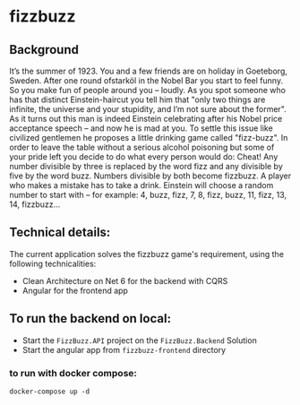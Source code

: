 # fizzbuzz

## Background
It’s the summer of 1923. You and a few friends are on holiday in Goeteborg, Sweden. After one round ofstarköl in the Nobel Bar you start to feel funny. So you make fun of people around you – loudly. As you spot someone who has that distinct Einstein-haircut you tell him that "only two things are infinite, the universe and your stupidity, and I’m not sure about the former".
As it turns out this man is indeed Einstein celebrating after his Nobel price acceptance speech – and now he is mad at you. To settle this issue like civilized gentlemen he proposes a little drinking game called "fizz-buzz". In order to leave the table without a serious alcohol poisoning but some of your pride left you decide to do what every person would do: Cheat!
Any number divisible by three is replaced by the word fizz and any divisible by five by the word buzz. Numbers divisible by both become fizzbuzz. A player who makes a mistake has to take a drink.
Einstein will choose a random number to start with – for example: 4, buzz, fizz, 7, 8, fizz, buzz, 11, fizz, 13, 14, fizzbuzz…

## Technical details:

The current application solves the fizzbuzz game's requirement, using the following technicalities:
- Clean Architecture on Net 6 for the backend with CQRS
- Angular for the frontend app

## To run the backend on local:
- Start the `FizzBuzz.API` project on the `FizzBuzz.Backend` Solution
- Start the angular app from `fizzbuzz-frontend` directory


### to run with docker compose:
```
docker-compose up -d
```

